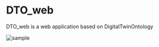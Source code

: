 # DTO_web

DTO_web is a web application based on DigitalTwinOntology

![sample](https://sdm.hongo.wide.ad.jp/~ino/dto/viewer.gif)
